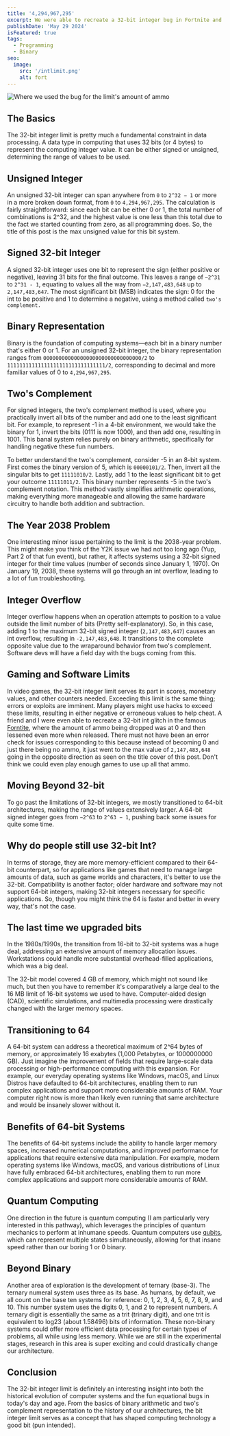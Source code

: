 ```yaml
---
title: '4,294,967,295'
excerpt: We were able to recreate a 32-bit integer bug in Fortnite and I was curious exactly how this worked.
publishDate: 'May 29 2024'
isFeatured: true
tags:
  - Programming
  - Binary
seo:
  image:
    src: '/intlimit.png'
    alt: fort
---
```


![Where we used the bug for the limit's amount of ammo](/intlimit.png)

## The Basics
The 32-bit integer limit is pretty much a fundamental constraint in data processing. A data type in computing that uses 32 bits (or 4 bytes) to represent the computing integer value. It can be either signed or unsigned, determining the range of values to be used.

## Unsigned Integer
An unsigned 32-bit integer can span anywhere from `0` to `2^32 − 1` or more in a more broken down format, from `0` to `4,294,967,295`. The calculation is fairly straightforward: since each bit can be either 0 or 1, the total number of combinations is 2^32, and the highest value is one less than this total due to the fact we started counting from zero, as all programming does. So, the title of this post is the max unsigned value for this bit system.

## Signed 32-bit Integer
A signed 32-bit integer uses one bit to represent the sign (either positive or negative), leaving 31 bits for the final outcome. This leaves a range of `−2^31` to `2^31 - 1`, equating to values all the way from `−2,147,483,648` up to `2,147,483,647`. The most significant bit (MSB) indicates the sign: 0 for the int to be positive and 1 to determine a negative, using a method called `two's complement.`

## Binary Representation
Binary is the foundation of computing systems—each bit in a binary number that's either 0 or 1. For an unsigned 32-bit integer, the binary representation ranges from `00000000000000000000000000000000/2` to `11111111111111111111111111111111/2`, corresponding to decimal and more familiar values of 0 to `4,294,967,295`.

## Two's Complement
For signed integers, the two's complement method is used, where you practically invert all bits of the number and add one to the least significant bit. For example, to represent -1 in a 4-bit environment, we would take the binary for 1, invert the bits (0111 is now 1000), and then add one, resulting in 1001. This banal system relies purely on binary arithmetic, specifically for handling negative these fun numbers.

To better understand the two's complement, consider -5 in an 8-bit system. First comes the binary version of 5, which is `00000101/2`. Then, invert all the singular bits to get `11111010/2`. Lastly, add 1 to the least significant bit to get your outcome `11111011/2`. This binary number represents -5 in the two's complement notation. This method vastly simplifies arithmetic operations, making everything more manageable and allowing the same hardware circuitry to handle both addition and subtraction.

## The Year 2038 Problem
One interesting minor issue pertaining to the limit is the 2038-year problem. This might make you think of the Y2K issue we had not too long ago (Yup, Part 2 of that fun event), but rather, it affects systems using a 32-bit signed integer for their time values (number of seconds since January 1, 1970). On January 19, 2038, these systems will go through an int overflow, leading to a lot of fun troubleshooting.

## Integer Overflow
Integer overflow happens when an operation attempts to position to a value outside the limit number of bits (Pretty self-explanatory). So, in this case, adding 1 to the maximum 32-bit signed integer (`2,147,483,647`) causes an int overflow, resulting in `-2,147,483,648`. It transitions to the complete opposite value due to the wraparound behavior from two's complement. Software devs will have a field day with the bugs coming from this.

## Gaming and Software Limits
In video games, the 32-bit integer limit serves its part in scores, monetary values, and other counters needed. Exceeding this limit is the same thing; errors or exploits are imminent. Many players might use hacks to exceed these limits, resulting in either negative or erroneous values to help cheat. A friend and I were even able to recreate a 32-bit int glitch in the famous [Forntite](https://www.fortnite.com/?lang=en-US), where the amount of ammo being dropped was at 0 and then lessened even more when released. There must not have been an error check for issues corresponding to this because instead of becoming 0 and just there being no ammo, it just went to the max value of `2,147,483,648` going in the opposite direction as seen on the title cover of this post. Don't think we could even play enough games to use up all that ammo.

## Moving Beyond 32-bit
To go past the limitations of 32-bit integers, we mostly transitioned to 64-bit architectures, making the range of values extensively larger. A 64-bit signed integer goes from `−2^63` to `2^63 − 1`, pushing back some issues for quite some time.

## Why do people still use 32-bit Int?
In terms of storage, they are more memory-efficient compared to their 64-bit counterpart, so for applications like games that need to manage large amounts of data, such as game worlds and characters, it's better to use the 32-bit. Compatibility is another factor; older hardware and software may not support 64-bit integers, making 32-bit integers necessary for specific applications. So, though you might think the 64 is faster and better in every way, that's not the case.

## The last time we upgraded bits
In the 1980s/1990s, the transition from 16-bit to 32-bit systems was a huge deal, addressing an extensive amount of memory allocation issues. Workstations could handle more substantial overhead-filled applications, which was a big deal.

The 32-bit model covered 4 GB of memory, which might not sound like much, but then you have to remember it's comparatively a large deal to the 16 MB limit of 16-bit systems we used to have. Computer-aided design (CAD), scientific simulations, and multimedia processing were drastically changed with the larger memory spaces.

## Transitioning to 64
A 64-bit system can address a theoretical maximum of 2^64 bytes of memory, or approximately 16 exabytes (1,000 Petabytes, or 1000000000 GB). Just imagine the improvement of fields that require large-scale data processing or high-performance computing with this expansion. For example, our everyday operating systems like Windows, macOS, and Linux Distros have defaulted to 64-bit architectures, enabling them to run complex applications and support more considerable amounts of RAM. Your computer right now is more than likely even running that same architecture and would be insanely slower without it.

## Benefits of 64-bit Systems
The benefits of 64-bit systems include the ability to handle larger memory spaces, increased numerical computations, and improved performance for applications that require extensive data manipulation. For example, modern operating systems like Windows, macOS, and various distributions of Linux have fully embraced 64-bit architectures, enabling them to run more complex applications and support more considerable amounts of RAM.

## Quantum Computing
One direction in the future is quantum computing (I am particularly very interested in this pathway), which leverages the principles of quantum mechanics to perform at inhumane speeds. Quantum computers use [qubits](https://www.quantum-inspire.com/kbase/what-is-a-qubit/), which can represent multiple states simultaneously, allowing for that insane speed rather than our boring 1 or 0 binary.

## Beyond Binary
Another area of exploration is the development of ternary (base-3). The ternary numeral system uses three as its base. As humans, by default, we all count on the base ten systems for reference: 0, 1, 2, 3, 4, 5, 6, 7, 8, 9, and 10. This number system uses the digits 0, 1, and 2 to represent numbers. A ternary digit is essentially the same as a trit (trinary digit), and one trit is equivalent to log23 (about 1.58496) bits of information. These non-binary systems could offer more efficient data processing for certain types of problems, all while using less memory. While we are still in the experimental stages, research in this area is super exciting and could drastically change our architecture.

## Conclusion
The 32-bit integer limit is definitely an interesting insight into both the historical evolution of computer systems and the fun equational bugs in today's day and age. From the basics of binary arithmetic and two's complement representation to the history of our architectures, the bit integer limit serves as a concept that has shaped computing technology a good bit (pun intended).

